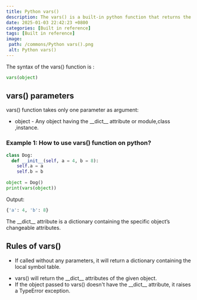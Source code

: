 ```yaml
---
title: Python vars()
description: The vars() is a built-in python function that returns the \_\_dict\_\_ attribute of an object.
date: 2025-01-03 22:42:23 +0800
categories: [Built in reference]
tags: [Built in reference]
image:
 path: /commons/Python vars().png
 alt: Python vars()
---
```


The syntax of the vars() function is :

```python
vars(object)

```

## vars() parameters

vars() function takes only one parameter as argument:

<script type="text/javascript">
	atOptions = {
		'key' : '98858c4e91885e00ea9926beee01c03e',
		'format' : 'iframe',
		'height' : 90,
		'width' : 728,
		'params' : {}
	};
</script>
<script type="text/javascript" src="https://www.highperformanceformat.com/98858c4e91885e00ea9926beee01c03e/invoke.js"></script>
* object \- Any object having the \_\_dict\_\_ attribute or module,class ,instance.

<script type="text/javascript">
	atOptions = {
		'key' : '98858c4e91885e00ea9926beee01c03e',
		'format' : 'iframe',
		'height' : 90,
		'width' : 728,
		'params' : {}
	};
</script>
<script type="text/javascript" src="https://www.highperformanceformat.com/98858c4e91885e00ea9926beee01c03e/invoke.js"></script>
### Example 1: How to use vars() function on python?

```python
class Dog:
  def __init__(self, a = 4, b = 8):
    self.a = a
    self.b = b
  
object = Dog()
print(vars(object))

```

Output:

```python
{'a': 4, 'b': 8}

```

The \_\_dict\_\_ attribute is a dictionary containing the specific object’s changeable attributes.

## Rules of vars()

* If called without any parameters, it will return a dictionary containing the local symbol table.  
<script type="text/javascript">
	atOptions = {
		'key' : '98858c4e91885e00ea9926beee01c03e',
		'format' : 'iframe',
		'height' : 90,
		'width' : 728,
		'params' : {}
	};
</script>
<script type="text/javascript" src="https://www.highperformanceformat.com/98858c4e91885e00ea9926beee01c03e/invoke.js"></script>
* vars() will return the \_\_dict\_\_ attributes of the given object.  
* If the object passed to vars() doesn't have the \_\_dict\_\_ attribute, it raises a TypeError exception.